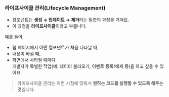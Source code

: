 ### **라이프사이클 관리(Lifecycle Management)**

- 컴포넌트는 **생성 → 업데이트 → 제거**라는 일련의 과정을 거쳐요.
- 이 과정을 **라이프사이클**이라고 부릅니다.
    

예를 들어,

- 웹 페이지에서 어떤 컴포넌트가 처음 나타날 때,
- 내용이 바뀔 때,
- 화면에서 사라질 때마다  
    개발자가 특별한 작업(예: 데이터 불러오기, 이벤트 등록/해제 등)을 하고 싶을 수 있어요.
    
> 라이프사이클 관리는 이런 시점에 맞춰서 **원하는 코드를 실행할 수 있도록 해주는 것**입니다.